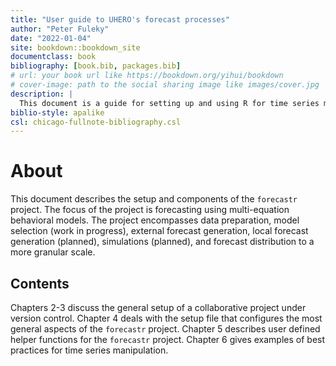 ```yaml
---
title: "User guide to UHERO's forecast processes"
author: "Peter Fuleky"
date: "2022-01-04"
site: bookdown::bookdown_site
documentclass: book
bibliography: [book.bib, packages.bib]
# url: your book url like https://bookdown.org/yihui/bookdown
# cover-image: path to the social sharing image like images/cover.jpg
description: |
  This document is a guide for setting up and using R for time series modeling.
biblio-style: apalike
csl: chicago-fullnote-bibliography.csl
---
```


# About

This document describes the setup and components of the `forecastr` project. The focus of the project is forecasting using multi-equation behavioral models. The project encompasses data preparation, model selection (work in progress), external forecast generation, local forecast generation (planned), simulations (planned), and forecast distribution to a more granular scale.

## Contents

Chapters 2-3 discuss the general setup of a collaborative project under version control. Chapter 4 deals with the setup file that configures the most general aspects of the `forecastr` project. Chapter 5 describes user defined helper functions for the `forecastr` project. Chapter 6 gives examples of best practices for time series manipulation.


